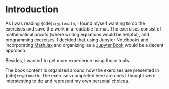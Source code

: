 # Introduction

As I was reading {cite}`cryptomath`, I found myself wanting to do the exercises and save the work in a readable format.   The exercises consist of mathematical proofs (where writing equations would be helpful), and programming exercises.  I decided that using Jupyter Notebooks and incorporating  [MathJax](https://www.mathjax.org/) and organizing as a [Jupyter Book](https://jupyterbook.org/en/stable/intro.html) would be a decent approach.

Besides, I wanted to get more experience using those tools.

The book content is organized around how the exercises are presented in {cite}`cryptomath`.  The exercises completed here are ones I thought were interstesting to do and represent my own personal choices.  

```{tableofcontents}
```

```{bibliography}
```